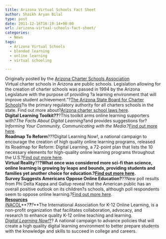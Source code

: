 ```yaml
---
title: Arizona Virtual Schools Fact Sheet
author: Shaikh Aryan Bilal
type: post
date: 2011-12-16T16:19:14+00:00
url: /arizona-virtual-schools-fact-sheet/
categories:
  - News
tags:
  - Arizona Virtual Schools
  - blended learning
  - online learning
  - virtual schooling

---
```

Originally posted by the <a title="Arizona Virtual Schools Fact Sheet" href="https://azcharters.org/arizona-virtual-schools-fact-sheet" target="_blank" rel="noopener">Arizona Charter Schools Association</a>  
Virtual charter schools in Arizona are public schools. Legislation allowing for the creation of charter schools was passed in 1994 by the Arizona Legislature with the purpose of providing ?a learning environment that will improve student achievement.&#8221;?<a href="http://www.asbcs.az.gov/" target="_blank" rel="noopener">The Arizona State Board for Charter Schools</a>?is the primary regulatory authority for all charters schools in the state. Find out more about?<a href="http://www.azcharters.org/arizona-charter-school-laws" target="_blank" rel="noopener">Arizona charter school laws here</a>.  
<a><strong>Digital Learning Toolkit</strong><strong>?</strong></a><a><strong>?</strong></a>?This toolkit arms online learning supporters with?_The Facts About Digital Learning_?and provides suggestions for?_Informing Your Community, Communicating with the Media_.?<a href="http://www.edreform.com/2011/12/06/the-facts-about-digital-learning/" target="_blank" rel="noopener">Find out more here</a>.  
**<a>Roadmap To Reform</a>**<a>?</a><a>??</a>Digital Learning Now!, a national campaign to encourage the creation of high quality online learning programs, released its Roadmap for Reform: Digital Learning, a 72-point plan that lists the 10 necessary elements for high-quality online learning programs throughout the U.S.?[Find out more here][1].  
**Virtual Reality**?<a>?</a>**?**What once was considered more sci-fi than science, online learning is growing by leaps and bounds, providing students and families yet another choice for education.?<a href="http://www.edreform.com/2011/09/23/virtual-reality/" target="_blank" rel="noopener">Find out more here</a>.  
**Survey Suggests Americans Oppose Online Education****?**<a>??</a>New poll results from Phi Delta Kappa and Gallup reveal that the American public has an overall positive outlook on its children?s schools, although poll respondents seem to oppose online learning.?[Find out more here][2].  
**<span style="text-decoration: underline;">Resources</span>**  
<a title="iNACOL" href="http://www.inacol.org/" target="_blank" rel="noopener">iNACOL</a>**_?_****_?_****_?_**The International Association for K-12 Online Learning, is a non-profit organization that facilitates collaboration, advocacy, and research to enhance quality K-12 online teaching and learning.  
<a title="Digital Learning Now" href="http://www.digitallearningnow.com/" target="_blank" rel="noopener"><em>Digital Learning Now!</em>?</a>? A national campaign to advance policies that will create a high quality digital learning environment to better prepare students with the knowledge and skills to succeed in college and careers.

 [1]: http://www.edreform.com/2011/10/31/roadmap-to-reform-%E2%80%93-blueprint-and-state-assessment-for-online-learning/
 [2]: http://www.edreform.com/2011/08/18/survey-suggests-americans-support-teachers-but-not-online-education/